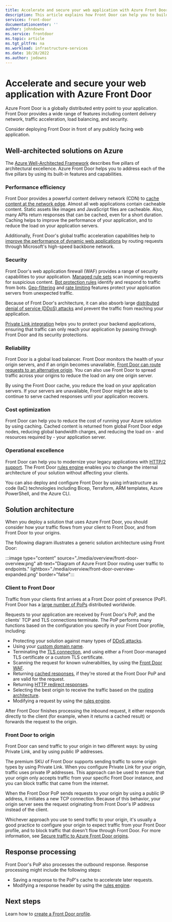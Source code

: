 ```yaml
---
title: Accelerate and secure your web application with Azure Front Door - Azure Front Door | Microsoft Docs
description: This article explains how Front Door can help you to build a well architected solution on Azure.
services: front-door
documentationcenter: ''
author: johndowns
ms.service: frontdoor
ms.topic: article
ms.tgt_pltfrm: na
ms.workload: infrastructure-services
ms.date: 10/28/2022
ms.author: jodowns
---
```


# Accelerate and secure your web application with Azure Front Door

Azure Front Door is a globally distributed entry point to your application. Front Door provides a wide range of features including content delivery network, traffic acceleration, load balancing, and security.

Consider deploying Front Door in front of any publicly facing web application.

## Well-architected solutions on Azure

The [Azure Well-Architected Framework](/azure/architecture/framework/) describes five pillars of architectural excellence. Azure Front Door helps you to address each of the five pillars by using its built-in features and capabilities.

### Performance efficiency

Front Door provides a powerful content delivery network (CDN) to [cache content at the network edge](front-door-caching.md). Almost all web applications contain cacheable content. Static assets like images and JavaScript files are cacheable. Also, many APIs return responses that can be cached, even for a short duration. Caching helps to improve the performance of your application, and to reduce the load on your application servers.

Additionally, Front Door's global traffic acceleration capabilities help to [improve the performance of dynamic web applications](front-door-traffic-acceleration.md) by routing requests through Microsoft's high-speed backbone network.

### Security

Front Door's web application firewall (WAF) provides a range of security capabilities to your application. [Managed rule sets](../web-application-firewall/afds/waf-front-door-drs.md) scan incoming requests for suspicious content. [Bot protection rules](../web-application-firewall/afds/afds-overview.md#bot-protection-rule-set) identify and respond to traffic from bots. [Geo-filtering](../web-application-firewall/afds/waf-front-door-geo-filtering.md) and [rate limiting](../web-application-firewall/afds/waf-front-door-rate-limit.md) features protect your application servers from unexpected traffic.

Because of Front Door's architecture, it can also absorb large [distributed denial of service (DDoS) attacks](front-door-ddos.md) and prevent the traffic from reaching your application.

[Private Link integration](private-link.md) helps you to protect your backend applications, ensuring that traffic can only reach your application by passing through Front Door and its security protections.

### Reliability

Front Door is a global load balancer. Front Door monitors the health of your origin servers, and if an origin becomes unavailable, [Front Door can route requests to an alternative origin](routing-methods.md). You can also use Front Door to spread traffic across your origins to reduce the load on any one origin server.

By using the Front Door cache, you reduce the load on your application servers. If your servers are unavailable, Front Door might be able to continue to serve cached responses until your application recovers.

### Cost optimization

Front Door can help you to reduce the cost of running your Azure solution by using caching. Cached content is returned from global Front Door edge nodes, reducing global bandwidth charges, and reducing the load on - and resources required by - your application server.

### Operational excellence

Front Door can help you to modernize your legacy applications with [HTTP/2 support](front-door-http2.md). The Front Door [rules engine](front-door-rules-engine.md) enables you to change the internal architecture of your solution without affecting your clients.

You can also deploy and configure Front Door by using infrastructure as code (IaC) technologies including Bicep, Terraform, ARM templates, Azure PowerShell, and the Azure CLI.

## Solution architecture

When you deploy a solution that uses Azure Front Door, you should consider how your traffic flows from your client to Front Door, and from Front Door to your origins.

The following diagram illustrates a generic solution architecture using Front Door:

:::image type="content" source="./media/overview/front-door-overview.png" alt-text="Diagram of Azure Front Door routing user traffic to endpoints." lightbox="./media/overview/front-door-overview-expanded.png" border="false":::
<!-- TODO redo this diagram -->

### Client to Front Door

Traffic from your clients first arrives at a Front Door point of presence (PoP). Front Door has a [large number of PoPs](edge-locations-by-region.md) distributed worldwide.

Requests to your application are received by Front Door's PoP, and the clients' TCP and TLS connections terminate. The PoP performs many functions based on the configuration you specify in your Front Door profile, including:
- Protecting your solution against many types of [DDoS attacks](front-door-ddos.md).
- Using your [custom domain name](front-door-custom-domain.md).
- Terminating the [TLS connection](end-to-end-tls.md), and using either a Front Door-managed TLS certificate or a custom TLS certificate.
- Scanning the request for known vulnerabilties, by using the [Front Door WAF](web-application-firewall.md).
- Returning [cached responses](front-door-caching.md), if they're stored at the Front Door PoP and are valid for the request.
- Returning [HTTP redirect responses](front-door-url-redirect.md).
- Selecting the best origin to receive the traffic based on the [routing architecture](front-door-routing-architecture.md).
- Modifying a request by using the [rules engine](front-door-rules-engine.md).

After Front Door finishes processing the inbound request, it either responds directly to the client (for example, when it returns a cached result) or forwards the request to the origin.

### Front Door to origin

Front Door can send traffic to your origin in two different ways: by using Private Link, and by using public IP addresses.

The premium SKU of Front Door supports sending traffic to some origin types by using Private Link. When you configure Private Link for your origin, traffic uses private IP addresses. This approach can be used to ensure that your origin only accepts traffic from your specific Front Door instance, and you can block traffic that came from the internet.

When the Front Door PoP sends requests to your origin by using a public IP address, it initiates a new TCP connection. Because of this behavior, your origin server sees the request originating from Front Door's IP address instead of the client.

Whichever approach you use to send traffic to your origin, it's usually a good practice to configure your origin to expect traffic from your Front Door profile, and to block traffic that doesn't flow through Front Door. For more information, see [Secure traffic to Azure Front Door origins](origin-security.md).

## Response processing

Front Door's PoP also processes the outbound response. Response processing might include the following steps:
- Saving a response to the PoP's cache to accelerate later requests.
- Modifying a response header by using the [rules engine](front-door-rules-engine-actions.md#modify-response-header).

## Next steps

Learn how to [create a Front Door profile](create-front-door-portal.md).
